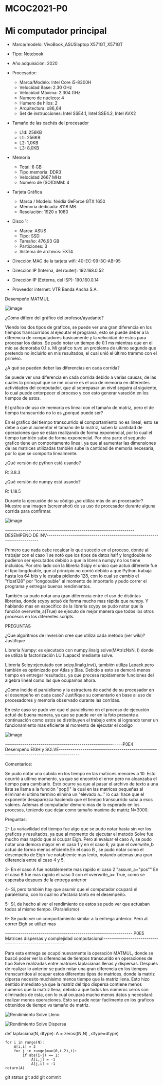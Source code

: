 # MCOC2021-P0

# Mi computador principal

* Marca/modelo: VivoBook_ASUSlaptop X571GT_X571GT
* Tipo: Notebook
* Año adquisición: 2020
* Procesador:
  * Marca/Modelo: Intel Core i5-8300H
  * Velocidad Base: 2.30 GHz
  * Velocidad Máxima: 2.304 GHz
  * Numero de núcleos: 4 
  * Humero de hilos: 2
  * Arquitectura: x86_64
  * Set de instrucciones: Intel SSE4.1, Intel SSE4.2, Intel AVX2
* Tamaño de las cachés del procesador
  * L1d: 256KB
  * L1i: 256KB
  * L2: 1,0KB
  * L3: 8,0KB
* Memoria 
  * Total: 8 GB
  * Tipo memoria: DDR3
  * Velocidad 2667 MHz
  * Numero de (SO)DIMM: 4
* Tarjeta Gráfica
  * Marca / Modelo: Nvidia GeForce GTX 1650
  * Memoria dedicada: 8118 MB
  * Resolución: 1920 x 1080
* Disco 1: 
  * Marca: ASUS
  * Tipo: SSD
  * Tamaño: 476,93 GB
  * Particiones: 3
  * Sistema de archivos: EXT4

  
* Dirección MAC de la tarjeta wifi: 40-EC-99-3C-AB-95 
* Dirección IP (Interna, del router): 192.168.0.52
* Dirección IP (Externa, del ISP): 190.160.0.14
* Proveedor internet: VTR Banda Ancha S.A.


Desempeño MATMUL

![image](https://user-images.githubusercontent.com/88350743/128542058-c9d29886-2e4e-44bb-876e-b860aae41838.png)


¿Cómo difiere del gráfico del profesor/ayudante?

Viendo los dos tipos de graficos, se puede ver una gran diferencia en los tiempos transcurridos al ejecutar el programa, esto se puede deber a la diferencia de computadores basicamente y la velocidad de estos para procesar los datos. Se pudo notar un tiempo de 0.1 ms mientras que en el mio se demoraba 0.1 s. Mi grafico tuvo un problema de ultimo segundo que pretendo no incluirlo en mis resultados, el cual unió el último trammo con el primero.


¿A qué se pueden deber las diferencias en cada corrida?

Se puede ver una diferencia en cada corrida debido a varias causas, de las cuales la principal que se me ocurre es el uso de memoria en diferentes actividades del computador, que al sobrepasar un nivel seguirá al siguiente, lo cual puede entorpecer el proceso y con esto generar varación en los tiempos de estos.


El gráfico de uso de memoria es lineal con el tamaño de matriz, pero el de tiempo transcurrido no lo es ¿porqué puede ser?

En el grafico del tiempo transcurrido el comportamiento no es lineal, esto se debe a que al aumentar el tamaño de la matriz, suben la cantidad de operaciones que se estan realizando de forma exponencial,  por lo cual el tiempo también sube de forma exponencial. Por otra parte el segundo grafico tiene un comportamento lineal, ya que al aumentar las dimensiones de las matrices utilizadas también sube la cantidad de memoria necesaria, por lo que se comporta linealmente.


¿Qué versión de python está usando?

R: 3.8.3

¿Qué versión de numpy está usando?

R: 1.18.5

Durante la ejecución de su código ¿se utiliza más de un procesador? Muestre una imagen (screenshot) de su uso de procesador durante alguna corrida para confirmar.

![image](https://user-images.githubusercontent.com/88350743/128545404-1455afd5-4ecb-40a1-8a64-2dd0b4bf6d6d.png)




------------------------------------------------------------------DESEMPEÑO DE INV--------------------------------------------------------------------------

Primero que nada cabe recalcar lo que sucedio en el proceso, donde al trabajar con el caso 1 se notó que los tipos de datos half y longdouble no pudieron ser ejecutados debido a que la libreria numpy no los tiene incluidos. Por otro lado con la libreria Scipy el unico que actuó diferente fue el tipo longdouble, que al principio no corrió debido a que Python trabaja hasta los 64 bits y le estaba pidiendo 128, con lo cual se cambio el "float128" por "longdouble" al momento de importarlo y pudo correr el programa y entregar buenos rendimientos. 

También su pudo notar una gran diferencia entre el uso de distintas librerias, donde scypy actuó de forma mucho mas rápida que numpy. Y hablando mas en especifico de la libreria scypy se pudo notar que la función overwrite_a(True) se ejecuto de mejor manera que todos los otros procesos en los diferentes scripts.



PREGUNTAS

¿Que algoritmos de inversión cree que utiliza cada metodo (ver wiki)? Justifique

Librería Numpy: es ejecutado con numpy.linalg.solve(MAtrizNxN, I) donde se utiliza la factorización LU (Lapack) mediante solve. 

Librería Scipy:ejecutado con scipy.linalg.inv(), también utiliza Lapack pero  también es optimizado por Atlas y Blas. Debido a esto se demorá menos tiempo en entregar resultados, ya que procesa rapidamente funciones del algebra lineal como las que ocupamos ahora. 



¿Como incide el paralelismo y la estructura de caché de su procesador en el desempeño en cada caso? Justifique su comentario en base al uso de procesadores y memoria observado durante las corridas. 

En este caso se pudo ver que el paralelismo en el proceso de ejecución actuó de buena manera, ya que se puede ver en la foto presente a continuación como estos se distribuyen el trabajo entre sí logrando tener un funcionamiento mas eficiente al momento de ejecutar el codigo


![image](https://user-images.githubusercontent.com/88350743/129986842-129a16fb-cd54-44e0-a5a2-507f26b87847.png)

------------------------------------------------------------P0E4    Desempeño EIGH y SOLVE----------------------------------------------------------------------------------------


Comentarios: 

Se pudo notar una subida en los tiempo en las matrices menores a 10. Esto ocurrió a ultimo momento, ya que se encontró el error pero no alcanzaba el tiempo para cambiarlo. Esto ocurre ya que al pasar el archivo de texto a una lista se llama a la función "pop()" la cual en las matrices pequeñas al eliminar el ultimo termino elimina un "elevado a..." lo cual hace que el exponente desaparezca haciendo que el tiempo transcurrido suba a esos valores. Ademas el computador demoro mas de lo esperado en los procesos, teniendo que dejar como tamaño maximo de matriz N=3000.



Preguntas:


2- La variavilidad del tiempo fue algo que se pudo notar hasta sin ver los graficos y resultados, ya que al momento de ejecutar el metodo Solve fue mucho mas rapido que al ocupar Eigh. 
Pero al evaluar el caso A, se pudo notar una demora mayor en el caso 1 y en el caso 6, ya que el overwrite_b actuó de forma menos eficiente.En el caso B , se pudo notar como el desempeño de Eigh fue notablemte mas lento, notando ademas una gran diferencia entre el caso 4 y 5.

3-  En el caso A fue notablemente mas rapido el caso 2 "assum_a="pos""
     En el caso B fue mas rapido el caso 3 con el overwrite_a= True, como se esperaba despues de la entrega anterior
     
     
4- Sí, pero también hay que asumir que el computador ocupará el paralelismo, con lo cual no afectaría tanto en el desempeño.

5- Sí, de hecho al ver el rendimiento de estos se pudo ver que actuaban todos al mismo tiempo. (Paralelismo)

6- Se pudo ver un comportamiento similar a la entrega anterior. Pero al correr Eigh se utilizó mas

----------------------------------------------------------------- P0E5 Matrices dispersas y complejidad computacional----------------------------------------------------------

Para esta entrega se ocupó nuevamente la operación MATMUL, donde se buscó poder ver la diferencias de tiempos transcurido en operaciones de tipo Solve realizadas entre matrices laplacianas llenas y dispersas. Después de realizar lo anterior se pudo notar una gran diferencia en los tiempos transcurridos al ocupar estos diferentes tipos de matrices, donde la matriz dipersa necesito muchisimo menos tiempo que la matriz llena. Esto hizo sentido inmediato ya que la matriz del tipo dispersa contiene menos numeros que la matriz llena, debido a que todos los números ceros son eliminados de esta, con lo cual ocupará mucho menos datos y necesitará realizar menos operaciones. Esto se pude notar facilmente en los graficos obtenidos de tiempo vs tamaño de matriz.

![Rendimiento Solve Lleno](https://user-images.githubusercontent.com/88350743/131203445-c6ef3f0c-75aa-4e3b-8072-bef5b08e266f.jpg)

![Rendimiento Solve Dispersa](https://user-images.githubusercontent.com/88350743/131203458-f6741b1b-a82a-4843-9e88-163c51a82350.jpg)


def laplaciana(N, dtype):
    A = zeros((N,N) , dtype=dtype)
    
    for i in range(N):
        A[i,i] = 2
        for j in range(max(0,i-2),i):
            if abs(i-j) == 1:
                A[i,j] = -1
                A[j,i] = -1      
    return(A)
    
   
git status
git add
git commit 



